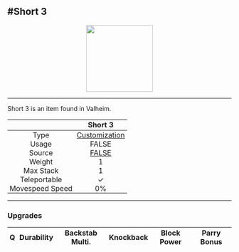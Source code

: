 <meta property="og:title" content="Short 3 - MoreValheim" /><meta property="og:type" content="website" /><meta property="og:image" content="/assets/short_3.png" /><meta property="og:description" content="Short 3 is an item found in Valheim." /><meta name="theme-color" content="#546D78"><meta name="twitter:card" content="summary_large_image">
#Short 3
-------------
<style>img {width:20px;}.tb {width:150px;display: block;margin-left: auto;margin-right: auto;}</style>

<style>.md-typeset table:not([class]) th:not([align]) {min-width:unset!important;}</style>
<style>td{padding:0em 0.3em!important;text-align:center!important;border-left:.05rem solid var(--md-default-fg-color--lightest)}</style>

<style>th{padding:0.1em 0.3em!important;text-align:center!important;font-weight:bold}</style>

<style>pre{text-align:right!important}</style>
<style>table tr td:first-child {border-left: 0;};</style>

<figure><img src="/assets/short_3.png" class="tb" /><figcaption><small></small></figcaption></figure>

-------------

Short 3 is an item found in Valheim.

|        | Short 3              |
| ----------- | ------------------------------------ |
| Type | [Customization](../../types/customization)
| Usage | FALSE<br>
| Source | [FALSE](../../items/false)
| Weight | 1 |
| Max Stack | 1 |
| Teleportable | ✓
| Movespeed Speed | 0%


-------------

### Upgrades
| Q | Durability | Backstab Multi. | Knockback | Block Power | Parry Bonus
| - | - | - | - | - | - 
